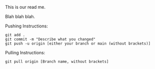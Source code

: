 This is our read me.


Blah blah blah.


Pushing Instructions:

    git add .
    git commit -m "Describe what you changed"
    git push -u origin [either your branch or main (without brackets)]

Pulling Instructions:

    git pull origin [Branch name, without brackets]
